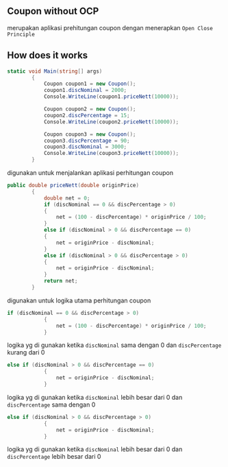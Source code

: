 ## Coupon without OCP
merupakan aplikasi prehitungan coupon dengan menerapkan ```Open
Close Principle```

## How does it works
```csharp
static void Main(string[] args)
        {
            Coupon coupon1 = new Coupon();
            coupon1.discNominal = 2000;
            Console.WriteLine(coupon1.priceNett(10000));

            Coupon coupon2 = new Coupon();
            coupon2.discPercentage = 15;
            Console.WriteLine(coupon2.priceNett(10000));

            Coupon coupon3 = new Coupon();
            coupon3.discPercentage = 90;
            coupon3.discNominal = 3000;
            Console.WriteLine(coupon3.priceNett(10000));
        }
```
digunakan untuk menjalankan aplikasi perhitungan coupon

```csharp
public double priceNett(double originPrice)
        {
            double net = 0;
            if (discNominal == 0 && discPercentage > 0)
            {
                net = (100 - discPercentage) * originPrice / 100;
            }
            else if (discNominal > 0 && discPercentage == 0)
            {
                net = originPrice - discNominal;
            }
            else if (discNominal > 0 && discPercentage > 0)
            {
                net = originPrice - discNominal;
            }
            return net;
        }
```
digunakan untuk logika utama perhitungan coupon

```csharp
if (discNominal == 0 && discPercentage > 0)
            {
                net = (100 - discPercentage) * originPrice / 100;
            }
```
logika yg di gunakan ketika ```discNominal``` sama dengan 0 dan
```discPercentage``` kurang dari 0

```csharp
else if (discNominal > 0 && discPercentage == 0)
            {
                net = originPrice - discNominal;
            }
```
logika yg di gunakan ketika ```discNominal``` lebih besar dari 0 dan
```discPercentage``` sama dengan 0

```csharp
else if (discNominal > 0 && discPercentage > 0)
            {
                net = originPrice - discNominal;
            }
```
logika yg di gunakan ketika ```discNominal``` lebih besar dari 0 dan
```discPercentage``` lebih besar dari 0
